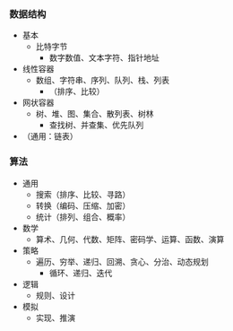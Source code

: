 ### 数据结构
  - 基本
    - 比特字节
      - 数字数值、文本字符、指针地址
  - 线性容器
    - 数组、字符串、序列、队列、栈、列表
      - （排序、比较）
  - 网状容器
    - 树、堆、图、集合、散列表、树林
      - 查找树、并查集、优先队列
  - （通用：链表）
### 算法
  - 通用
    - 搜索（排序、比较、寻路）
    - 转换（编码、压缩、加密）
    - 统计（排列、组合、概率）
  - 数学
    - 算术、几何、代数、矩阵、密码学、运算、函数、演算
  - 策略
    - 遍历、穷举、递归、回溯、贪心、分治、动态规划
      - 循环、递归、迭代
  - 逻辑
    - 规则、设计
  - 模拟
    - 实现、推演
